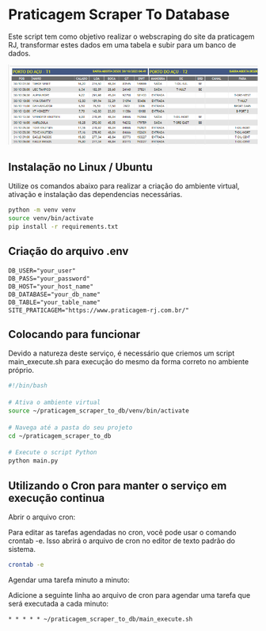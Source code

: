# Praticagem Scraper To Database

Este script tem como objetivo realizar o webscraping do site da praticagem RJ, transformar estes dados em uma tabela e subir para um banco de dados.

 ![Imagem da Tabela](./praticagem.png)


## Instalação no Linux / Ubuntu

Utilize os comandos abaixo para realizar a criação do ambiente virtual, ativação e instalação das dependencias necessárias.

```bash
python -m venv venv 
source venv/bin/activate
pip install -r requirements.txt
```

## Criação do arquivo .env

```env
DB_USER="your_user"
DB_PASS="your_password"
DB_HOST="your_host_name"
DB_DATABASE="your_db_name"
DB_TABLE="your_table_name"
SITE_PRATICAGEM="https://www.praticagem-rj.com.br/"
```

## Colocando para funcionar

Devido a natureza deste serviço, é necessário que criemos um script main_execute.sh para execução do mesmo da forma correto no ambiente próprio.

```bash
#!/bin/bash

# Ativa o ambiente virtual
source ~/praticagem_scraper_to_db/venv/bin/activate

# Navega até a pasta do seu projeto
cd ~/praticagem_scraper_to_db

# Execute o script Python
python main.py
```

## Utilizando o Cron para manter o serviço em execução continua

Abrir o arquivo cron:

Para editar as tarefas agendadas no cron, você pode usar o comando crontab -e. Isso abrirá o arquivo de cron no editor de texto padrão do sistema.

```bash
crontab -e
```
Agendar uma tarefa minuto a minuto:

Adicione a seguinte linha ao arquivo de cron para agendar uma tarefa que será executada a cada minuto:

```txt
* * * * * ~/praticagem_scraper_to_db/main_execute.sh
```